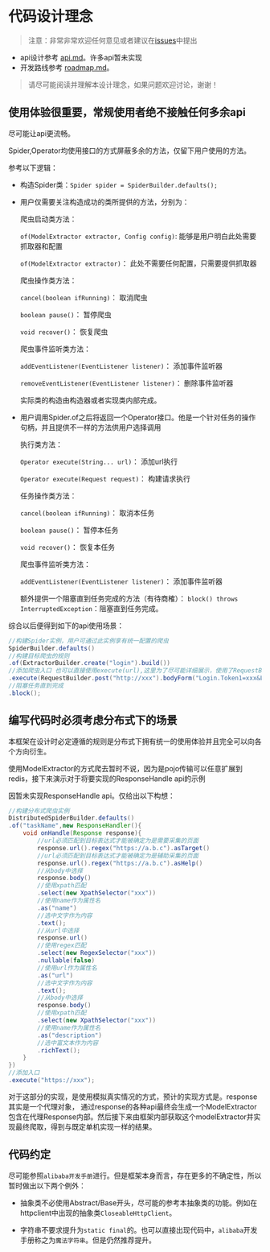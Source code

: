 # 代码设计理念

> 注意：非常非常欢迎任何意见或者建议在[issues](https://github.com/zidoshare/Elise/issues)中提出

* api设计参考 [api.md](./api.md)。许多api暂未实现
* 开发路线参考 [roadmap.md](./roadmap.md)。

> 请尽可能阅读并理解本设计理念，如果问题欢迎讨论，谢谢！

## 使用体验很重要，常规使用者绝不接触任何多余api

尽可能让api更流畅。

Spider,Operator均使用接口的方式屏蔽多余的方法，仅留下用户使用的方法。

参考以下逻辑：

* 构造Spider类：`Spider spider = SpiderBuilder.defaults();`

* 用户仅需要关注构造成功的类所提供的方法，分别为：

    爬虫启动类方法：

    `of(ModelExtractor extractor, Config config)`: 能够是用户明白此处需要抓取器和配置

    `of(ModelExtractor extractor)`： 此处不需要任何配置，只需要提供抓取器

    爬虫操作类方法：

    `cancel(boolean ifRunning)`： 取消爬虫

    `boolean pause()`： 暂停爬虫

    `void recover()`： 恢复爬虫

    爬虫事件监听类方法：

    `addEventListener(EventListener listener)`： 添加事件监听器

    `removeEventListener(EventListener listener)`： 删除事件监听器

    实际类的构造由构造器或者实现类内部完成。

* 用户调用Spider.of之后将返回一个Operator接口。他是一个针对任务的操作句柄，并且提供不一样的方法供用户选择调用

  执行类方法：

    `Operator execute(String... url)`： 添加url执行

    `Operator execute(Request request)`： 构建请求执行

  任务操作类方法：

    `cancel(boolean ifRunning)`： 取消本任务

    `boolean pause()`： 暂停本任务

    `void recover()`： 恢复本任务

  爬虫事件监听类方法：

    `addEventListener(EventListener listener)`： 添加事件监听器

  额外提供一个阻塞直到任务完成的方法（有待商榷）：
    `block() throws InterruptedException`：阻塞直到任务完成。

综合以后便得到如下的api使用场景：

```java
//构建Spider实例，用户可通过此实例享有统一配置的爬虫
SpiderBuilder.defaults()
//构建目标爬虫的规则
.of(ExtractorBuilder.create("login").build())
//添加爬虫入口 也可以直接使用execute(url),这里为了尽可能详细展示，使用了RequestBuilder来构建更具体的请求
.execute(RequestBuilder.post("http://xxx").bodyForm("Login.Token1=xxx&Login.Token2=xxx.goto=http://my.scu.edu.cn/loginSuccess.portalgotoOnFail=http://my.scu.edu.cn/loginFailure.portal").build())
//阻塞任务直到完成
.block();

```

## 编写代码时必须考虑分布式下的场景

本框架在设计时必定遵循的规则是分布式下拥有统一的使用体验并且完全可以向各个方向衍生。

使用ModelExtractor的方式爬去暂时不说，因为是pojo传输可以任意扩展到redis，接下来演示对于将要实现的ResponseHandle api的示例

因暂未实现ResponseHandle api。仅给出以下构想：

```java
//构建分布式爬虫实例
DistributedSpiderBuilder.defaults()
.of("taskName",new ResponseHandler(){
    void onHandle(Response response){
        //url必须匹配到目标表达式才能被确定为是需要采集的页面
        response.url().regex("https://a.b.c").asTarget()
        //url必须匹配到目标表达式才能被确定为是辅助采集的页面
        response.url().regex("https://a.b.c").asHelp()
        //从body中选择
        response.body()
        //使用xpath匹配
        .select(new XpathSelector("xxx"))
        //使用name作为属性名
        .as("name")
        //选中文字作为内容
        .text();
        //从url中选择
        response.url()
        //使用regex匹配
        .select(new RegexSelector("xxx"))
        .nullable(false)
        //使用url作为属性名
        .as("url")
        //选中文字作为内容
        .text();
        //从body中选择
        response.body()
        //使用xpath匹配
        .select(new XpathSelector("xxx"))
        //使用name作为属性名
        .as("description")
        //选中富文本作为内容
        .richText();
    }
})
//添加入口
.execute("https://xxx");
```

对于这部分的实现，是使用模拟真实情况的方式，预计的实现方式是。response其实是一个代理对象，
通过response的各种api最终会生成一个ModelExtractor包含在代理Response内部。然后接下来由框架内部获取这个modelExtractor并实现最终爬取，得到与既定单机实现一样的结果。

## 代码约定

尽可能参照`alibaba开发手册`进行。但是框架本身而言，存在更多的不确定性，所以暂时做出以下两个例外：

* 抽象类不必使用Abstract/Base开头，尽可能的参考本抽象类的功能。例如在httpclient中出现的抽象类`CloseableHttpClient`。

* 字符串不要求提升为`static final`的。也可以直接出现代码中，`alibaba`开发手册称之为`魔法字符串`。但是仍然推荐提升。

